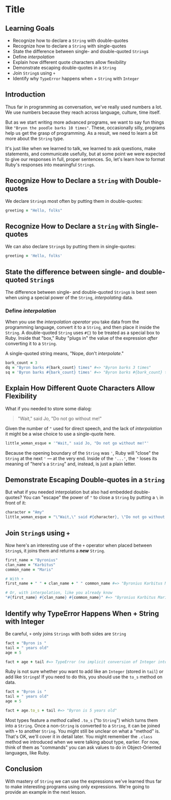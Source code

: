 # Title

## Learning Goals

* Recognize how to declare a `String` with double-quotes
* Recognize how to declare a `String` with single-quotes
* State the difference between single- and double-quoted `String`s
* Define _interpolation_
* Explain how different quote characters allow flexibility
* Demonstrate escaping double-quotes in a `String`
* Join `String`s using `+`
* Identify why `TypeError` happens when + `String` with `Integer`

## Introduction

Thus far in programming as conversation, we've really used numbers a lot. We
use numbers because they reach across language, culture, time itself.

But as we start writing more advanced programs, we want to say fun things like
`"Bryon the poodle barks 10 times"`. These, occasionally silly, programs help us
get the grasp of programming. As a result, we need to learn a bit more about
the `String` type.

It's just like when we learned to talk, we learned to ask questions, make
statements, and communicate usefully, but at some point we were expected to
give our responses in full, proper sentences. So, let's learn how to format
Ruby's responses into meaningful `String`s.

## Recognize How to Declare a `String` with Double-quotes

We declare `String`s most often by putting them in double-quotes:

```ruby
greeting = "Hello, folks"
```

## Recognize How to Declare a `String` with Single-quotes

We can also declare `String`s by putting them in single-quotes:

```ruby
greeting = 'Hello, folks'
```

## State the difference between single- and double-quoted `String`s

The difference between single- and double-quoted `String`s is best seen when
using a special power of the `String`, _interpolating_ data.
 
### Define _interpolation_

When you use the _interpolation operator_ you take data from the programming
language, convert it to a `String`, and then place it inside the `String`.  A
double-quoted `String` uses `#{}` to be treated as a special box to Ruby.
Inside that "box," Ruby "plugs in" the value of the expression _after_
converting it to a `String`.

A single-quoted string means, "Nope, don't _interpolate_."

```ruby
bark_count = 3
dq = "Byron barks #{bark_count} times" #=> "Byron barks 3 times"
sq = 'Byron barks #{bark_count} times' #=> "Byron barks #{bark_count} times"
```

## Explain How Different Quote Characters Allow Flexibility

What if you needed to store some dialog:

> "Wait," said Jo, "Do not go without me!"

Given the number of `"` used for direct speech, and the lack of _interpolation_
it might be a wise choice to use a single-quote here.

```ruby
little_woman_esque = '"Wait," said Jo, "Do not go without me!"'
```

Because the opening boundary of the `String` was `'`, Ruby will "close" the
`String` at the next `'` &mdash; at the very end. Inside of the `'...'`, the
`"` loses its meaning of "here's a `String`" and, instead, is just a plain
letter.

## Demonstrate Escaping Double-quotes in a `String`

But what if you needed interpolation but also had embedded double-quotes? You
can "escape" the power of `"` to close a `String` by putting a `\` in front of
it:

```ruby
character = "Amy"
little_woman_esque = "\"Wait,\" said #{character}, \"Do not go without me!\""
```

## Join `String`s using `+`

Now here's an interesting use of the `+` operator when placed between
`String`s, it joins them and returns a ***new*** `String`.

```ruby
first_name = "Byronius"
clan_name = "Karbitus"
common_name = "Maris"

# With +
first_name + " " + clan_name + " " common_name #=> "Byronius Karbitus Maris"

# Or, with interpolation, like you already know
"#{first_name} #{clan_name} #{common_name}" #=> "Byronius Karbitus Maris"
```

## Identify why TypeError Happens When + String with Integer

Be careful, `+` only joins `Strings` with both sides are `String`

```ruby
fact = "Byron is "
tail = " years old"
age = 5

fact + age + tail #=> TypeError (no implicit conversion of Integer into String)
```

Ruby is not sure whether you want to add like an `Integer` (stored in `tail`)
or add like `String`s! If you need to do this, you should use the `to_s` method
on data.

```ruby
fact = "Byron is "
tail = " years old"
age = 5

fact + age.to_s + tail #=> "Byron is 5 years old"
```

Most types feature a _method_ called `.to_s` ("to `String`") which turns them
into a `String`.  Once a non-`String` is converted to a `String`, it can be
joined with `+` to another `String`. You might still be unclear on what a
"method" is. That's OK, we'll cover it in detail later.  You might remember the
`.class` method we introduced when we were talking about type, earlier. For
now, think of them as "commands" you can ask values to do in Object-Oriented
languages, like Ruby.

## Conclusion

With mastery of `String` we can use the expressions we've learned thus far to
make interesting programs using only expressions. We're going to provide an
example in the next lesson.
